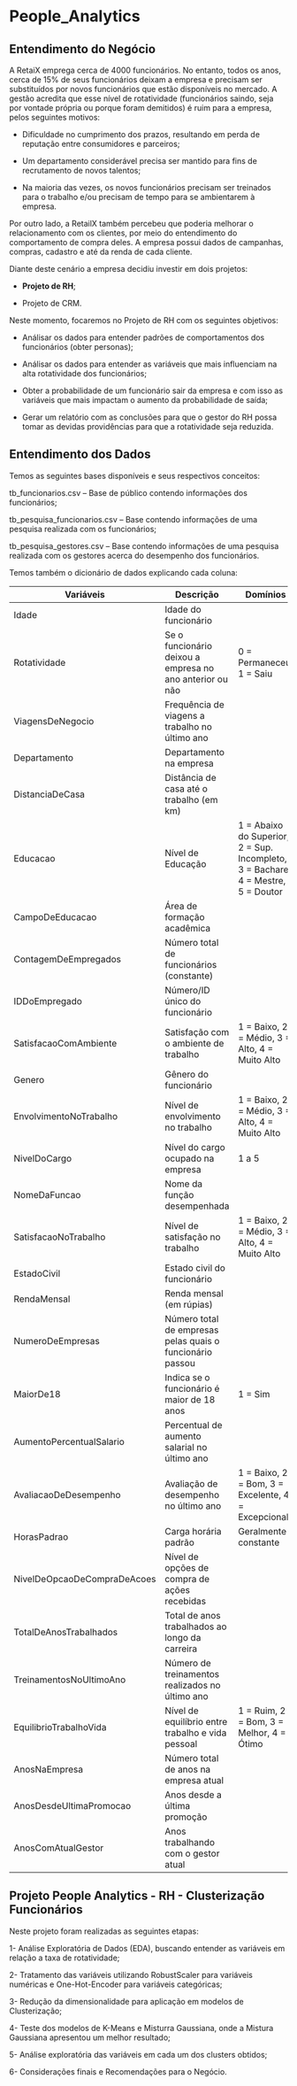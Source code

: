 # People_Analytics

## Entendimento do Negócio

A RetaiX emprega cerca de 4000 funcionários. No entanto, todos os anos, cerca de 15% de seus funcionários deixam a empresa e precisam ser substituídos por novos funcionários que estão disponíveis no mercado. A gestão acredita que esse nível de rotatividade (funcionários saindo, seja por vontade própria ou porque foram demitidos) é ruim para a empresa, pelos seguintes motivos:

- Dificuldade no cumprimento dos prazos, resultando em perda de reputação entre consumidores e parceiros;

- Um departamento considerável precisa ser mantido para fins de recrutamento de novos talentos;

- Na maioria das vezes, os novos funcionários precisam ser treinados para o trabalho e/ou precisam de tempo para se ambientarem à empresa.

Por outro lado, a RetailX também percebeu que poderia melhorar o relacionamento com os clientes, por meio do entendimento do comportamento de compra deles. A empresa possui dados de campanhas, compras, cadastro e até da renda de cada cliente.

Diante deste cenário a empresa decidiu investir em dois projetos:

- **Projeto de RH**;

- Projeto de CRM.

Neste momento, focaremos no Projeto de RH com os seguintes objetivos:

- Análisar os dados para entender padrões de comportamentos dos funcionários (obter personas);

- Análisar os dados para entender as variáveis que mais influenciam na alta rotatividade dos funcionários;

- Obter a probabilidade de um funcionário sair da empresa e com isso as variáveis que mais impactam o aumento da probabilidade de saída;

- Gerar um relatório com as conclusões para que o gestor do RH possa tomar as devidas providências para que a rotatividade seja reduzida.

## Entendimento dos Dados

Temos as seguintes bases disponíveis e seus respectivos conceitos:

tb_funcionarios.csv – Base de público contendo informações dos funcionários;

tb_pesquisa_funcionarios.csv – Base contendo informações de uma pesquisa realizada com os funcionários;

tb_pesquisa_gestores.csv – Base contendo informações de uma pesquisa realizada com os gestores acerca do desempenho dos funcionários.


Temos também o dicionário de dados explicando cada coluna:


| Variáveis                       | Descrição                                                                 | Domínios                                                      |
|--------------------------------|---------------------------------------------------------------------------|---------------------------------------------------------------|
| Idade                          | Idade do funcionário                                                      |                                                               |
| Rotatividade                   | Se o funcionário deixou a empresa no ano anterior ou não                  | 0 = Permaneceu, 1 = Saiu                                      |
| ViagensDeNegocio               | Frequência de viagens a trabalho no último ano                            |                                                               |
| Departamento                   | Departamento na empresa                                                   |                                                               |
| DistanciaDeCasa                | Distância de casa até o trabalho (em km)                                  |                                                               |
| Educacao                       | Nível de Educação                                                         | 1 = Abaixo do Superior, 2 = Sup. Incompleto, 3 = Bacharel, 4 = Mestre, 5 = Doutor |
| CampoDeEducacao                | Área de formação acadêmica                                                |                                                               |
| ContagemDeEmpregados           | Número total de funcionários (constante)                                  |                                                               |
| IDDoEmpregado                  | Número/ID único do funcionário                                            |                                                               |
| SatisfacaoComAmbiente          | Satisfação com o ambiente de trabalho                                     | 1 = Baixo, 2 = Médio, 3 = Alto, 4 = Muito Alto                |
| Genero                         | Gênero do funcionário                                                     |                                                               |
| EnvolvimentoNoTrabalho         | Nível de envolvimento no trabalho                                         | 1 = Baixo, 2 = Médio, 3 = Alto, 4 = Muito Alto                |
| NivelDoCargo                   | Nível do cargo ocupado na empresa                                         | 1 a 5                                                         |
| NomeDaFuncao                   | Nome da função desempenhada                                               |                                                               |
| SatisfacaoNoTrabalho           | Nível de satisfação no trabalho                                           | 1 = Baixo, 2 = Médio, 3 = Alto, 4 = Muito Alto                |
| EstadoCivil                    | Estado civil do funcionário                                               |                                                               |
| RendaMensal                    | Renda mensal (em rúpias)                                                  |                                                               |
| NumeroDeEmpresas               | Número total de empresas pelas quais o funcionário passou                 |                                                               |
| MaiorDe18                      | Indica se o funcionário é maior de 18 anos                                | 1 = Sim                                                       |
| AumentoPercentualSalario       | Percentual de aumento salarial no último ano                              |                                                               |
| AvaliacaoDeDesempenho          | Avaliação de desempenho no último ano                                     | 1 = Baixo, 2 = Bom, 3 = Excelente, 4 = Excepcional            |
| HorasPadrao                    | Carga horária padrão                                                      | Geralmente constante                                          |
| NivelDeOpcaoDeCompraDeAcoes    | Nível de opções de compra de ações recebidas                              |                                                               |
| TotalDeAnosTrabalhados         | Total de anos trabalhados ao longo da carreira                            |                                                               |
| TreinamentosNoUltimoAno        | Número de treinamentos realizados no último ano                           |                                                               |
| EquilibrioTrabalhoVida         | Nível de equilíbrio entre trabalho e vida pessoal                         | 1 = Ruim, 2 = Bom, 3 = Melhor, 4 = Ótimo                      |
| AnosNaEmpresa                  | Número total de anos na empresa atual                                     |                                                               |
| AnosDesdeUltimaPromocao        | Anos desde a última promoção                                              |                                                               |
| AnosComAtualGestor             | Anos trabalhando com o gestor atual                                       |                                                               |



## Projeto People Analytics - RH - Clusterização Funcionários

Neste projeto foram realizadas as seguintes etapas:

1- Análise Exploratória de Dados (EDA), buscando entender as variáveis em relação a taxa de rotatividade;

2- Tratamento das variáveis utilizando RobustScaler para variáveis numéricas e One-Hot-Encoder para variáveis categóricas;

3- Redução da dimensionalidade para aplicação em modelos de Clusterização;

4- Teste dos modelos de K-Means e Misturra Gaussiana, onde a Mistura Gaussiana apresentou um melhor resultado;

5- Análise exploratória das variáveis em cada um dos clusters obtidos;

6- Considerações finais e Recomendações para o Negócio.
